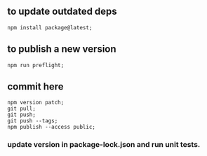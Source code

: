 ## to update outdated deps

    npm install package@latest;

## to publish a new version

    npm run preflight;

## commit here

    npm version patch;
    git pull;
    git push;
    git push --tags;
    npm publish --access public;
    
### update version in package-lock.json and run unit tests.
